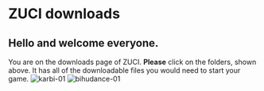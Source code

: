 # ZUCI downloads

## Hello and welcome everyone.
You are on the downloads page of ZUCI.
**Please** click on the folders, shown above. It has all of the downloadable files you would need to start your game.
![karbi-01](https://user-images.githubusercontent.com/34511068/199774796-bd99b5a5-1cc5-49d1-b30d-4d5b61b57b1d.png)
![bihudance-01](https://user-images.githubusercontent.com/34511068/199774866-9e143030-2097-4c98-a1bf-8116d8bab18c.png)
